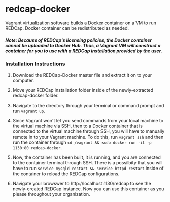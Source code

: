 # redcap-docker
Vagrant virtualization software builds a Docker container on a VM to run REDCap. Docker container can be redistributed as needed.

##### *Note: Because of REDCap's licensing policies, the Docker container cannot be uploaded to Docker Hub. Thus, a Vagrant VM will construct a container for you to use with a REDCap installation provided by the user.*

### Installation Instructions

1. Download the REDCap-Docker master file and extract it on to your computer.

2. Move your REDCap installation folder inside of the newly-extracted redcap-docker folder.

3. Navigate to the directory through your terminal or command prompt and run `vagrant up`.

4. Since Vagrant won't let you send commands from your local machine to the virtual machine via SSH, then to a Docker container that is connected to the virtual machine through SSH, you will have to manually remote in to your Vagrant machine. To do this, run `vagrant ssh` and then run the container through `cd /vagrant && sudo docker run -it -p 1130:80 redcap-docker`. 

5. Now, the container has been built, it is running, and you are connected to the container terminal through SSH. There is a possilbity that you will have to run `service mysqld restart && service httpd restart` inside of the container to reload the REDCap configurations.

6. Navigate your browswer to http://localhost:1130/redcap to see the newly-created REDCap instance. Now you can use this container as you please throughout your organization.
